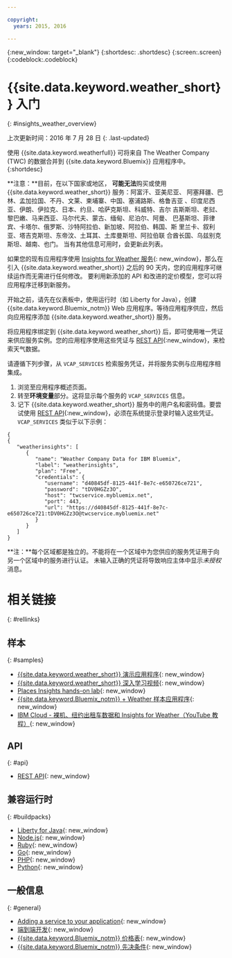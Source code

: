 ```yaml
---

copyright:
  years: 2015, 2016

---
```


{:new_window: target="_blank"}
{:shortdesc: .shortdesc}
{:screen:.screen}
{:codeblock:.codeblock}

# {{site.data.keyword.weather_short}} 入门
{: #insights_weather_overview}

上次更新时间：2016 年 7 月 28 日
{: .last-updated}

使用 {{site.data.keyword.weatherfull}} 可将来自 The Weather Company (TWC) 的数据合并到 {{site.data.keyword.Bluemix}} 应用程序中。
{:shortdesc}

**注意：**目前，在以下国家或地区，
**可能无法**购买或使用
{{site.data.keyword.weather_short}} 服务：阿富汗、亚美尼亚、
阿塞拜疆、巴林、孟加拉国、不丹、文莱、柬埔寨、中国、塞浦路斯、格鲁吉亚
、印度尼西亚、伊朗、伊拉克、日本、约旦、哈萨克斯坦、科威特、吉尔
吉斯斯坦、老挝、黎巴嫩、马来西亚、马尔代夫、蒙古、缅甸、尼泊尔、阿曼、
巴基斯坦、菲律宾、卡塔尔、俄罗斯、沙特阿拉伯、新加坡、阿拉伯、韩国、斯
里兰卡、叙利亚、塔吉克斯坦、东帝汶、土耳其、土库曼斯坦、阿拉伯联
合酋长国、乌兹别克斯坦、越南、也门。
当有其他信息可用时，会更新此列表。

如果您的现有应用程序使用 [Insights for Weather 服务](https://console.{DomainName}/docs/services/InsightsWeather/index.html){: new_window}，那么在引入 {{site.data.keyword.weather_short}} 之后的 90 天内，您的应用程序可继续运作而无需进行任何修改。
要利用新添加的 API 和改进的定价模型，您可以将应用程序迁移到新服务。


开始之前，请先在仪表板中，使用运行时（如 Liberty for Java），创建 {{site.data.keyword.Bluemix_notm}} Web 应用程序。等待应用程序供应，然后向应用程序添加 {{site.data.keyword.weather_short}} 服务。

将应用程序绑定到 {{site.data.keyword.weather_short}} 后，即可使用唯一凭证来供应服务实例。您的应用程序使用这些凭证与 [REST API](https://twcservice.{APPDomain}/rest-api/){:new_window}，来检索天气数据。

请遵循下列步骤，从 `VCAP_SERVICES` 检索服务凭证，并将服务实例与应用程序相集成。

1. 浏览至应用程序概述页面。
2. 转至**环境变量**部分。这将显示每个服务的 `VCAP_SERVICES` 信息。
3. 记下 {{site.data.keyword.weather_short}} 服务中的用户名和密码值。要尝试使用 [REST API](https://twcservice.{APPDomain}/rest-api/){:new_window}，必须在系统提示登录时输入这些凭证。`VCAP_SERVICES` 类似于以下示例：

```
{
{
   "weatherinsights": [
      {
         "name": "Weather Company Data for IBM Bluemix",
         "label": "weatherinsights",
         "plan": "Free",
         "credentials": {
            "username": "d40845df-8125-441f-8e7c-e650726ce721",
            "password": "tDV0HGZz3O",
            "host": "twcservice.mybluemix.net",
            "port": 443,
            "url": "https://d40845df-8125-441f-8e7c-e650726ce721:tDV0HGZz3O@twcservice.mybluemix.net"
         }
      }
   ]
}
```

**注：**每个区域都是独立的。不能将在一个区域中为您供应的服务凭证用于向另一个区域中的服务进行认证。
未输入正确的凭证将导致响应主体中显示*未授权*消息。

# 相关链接
{: #rellinks}
## 样本
{: #samples}
* [{{site.data.keyword.weather_short}} 演示应用程序](http://weather-company-data-demo.{APPDomain}){: new_window}
* [{{site.data.keyword.weather_short}} 深入学习视频](https://youtu.be/pZHXIibziUo){: new_window}
* [Places Insights hands-on lab](https://github.com/IBM-Bluemix/places-insights-lab){: new_window}
* [{{site.data.keyword.Bluemix_notm}} + Weather 样本应用程序](https://github.com/IBM-Bluemix/insights-weather){: new_window}
* [IBM Cloud - 裸机、纽约出租车数据和 Insights for Weather（YouTube 教程）](https://www.youtube.com/watch?v=Uwmzpx9DZ5c){: new_window}

## API
{: #api}
* [REST API](https://twcservice.{APPDomain}/rest-api/){: new_window}

## 兼容运行时 
{: #buildpacks}
* [Liberty for Java](https://console.{DomainName}/docs/runtimes/liberty/index.html){: new_window}
* [Node.js](https://console.{DomainName}/docs/runtimes/nodejs/index.html){: new_window}
* [Ruby](https://console.{DomainName}/docs/runtimes/ruby/index.html){: new_window}
* [Go](https://console.{DomainName}/docs/runtimes/go/index.html){: new_window}
* [PHP](https://console.{DomainName}/docs/runtimes/php/index.html){: new_window}
* [Python](https://console.{DomainName}/docs/runtimes/python/index.html){: new_window}

## 一般信息
{: #general}
* [Adding a service to your application](../reqnsi.html){: new_window}
* [端到端开发](https://console.{DomainName}/docs/cfapps/ee.html){: new_window}
* [{{site.data.keyword.Bluemix_notm}} 价格表](https://console.{DomainName}/pricing/){: new_window}
* [{{site.data.keyword.Bluemix_notm}} 先决条件](https://developer.ibm.com/bluemix/support/#prereqs){: new_window}
